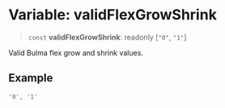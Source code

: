 # Variable: validFlexGrowShrink

> `const` **validFlexGrowShrink**: readonly \[`"0"`, `"1"`\]

Valid Bulma flex grow and shrink values.

## Example

```ts
'0', '1'
```
